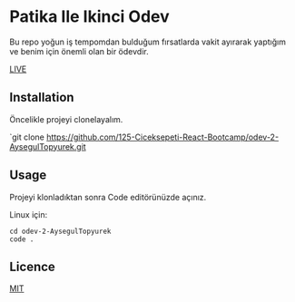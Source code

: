 # Patika Ile  Ikinci Odev
Bu repo yoğun iş tempomdan bulduğum fırsatlarda vakit ayırarak yaptığım ve benim için önemli olan bir ödevdir. 

[LIVE](https://happy-morse-519427.netlify.app/)
 
## Installation
Öncelikle projeyi clonelayalım.

`git clone https://github.com/125-Ciceksepeti-React-Bootcamp/odev-2-AysegulTopyurek.git

## Usage

Projeyi klonladıktan sonra Code editörünüzde açınız.

Linux için:
```
cd odev-2-AysegulTopyurek
code .
```

## Licence

[MIT](https://opensource.org/licenses/MIT)

